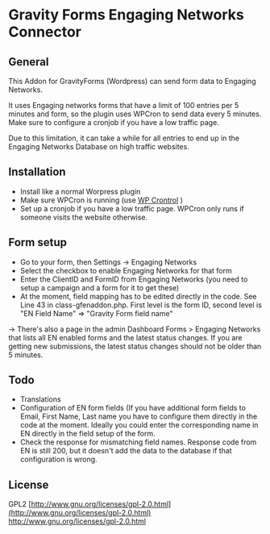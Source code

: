 # Gravity Forms Engaging Networks Connector

## General

This Addon for GravityForms (Wordpress) can send form data to Engaging Networks.

It uses Engaging networks forms that have a limit of 100 entries per 5 minutes and form, so the plugin uses WPCron to send data every 5 minutes. Make sure to configure a cronjob if you have a low traffic page.

Due to this limitation, it can take a while for all entries to end up in the Engaging Networks Database on high traffic websites.

## Installation
- Install like a normal Worpress plugin
- Make sure WPCron is running (use [WP Crontrol](https://wordpress.org/plugins/wp-crontrol/) )
- Set up a cronjob if you have a low traffic page. WPCron only runs if someone visits the website otherwise. 

## Form setup

- Go to your form, then Settings -> Engaging Networks
- Select the checkbox to enable Engaging Networks for that form
- Enter the ClientID and FormID from Engaging Networks (you need to setup a campaign and a form for it to get these)
- At the moment, field mapping has to be edited directly in the code. See Line 43 in class-gfenaddon.php. First level is the form ID, second level is "EN Field Name" => "Gravity Form field name"

-> There's also a page in the admin Dashboard Forms > Engaging Networks that lists all EN enabled forms and the latest status changes. If you are getting new submissions, the latest status changes should not be older than 5 minutes.

## Todo
- Translations
- Configuration of EN form fields (If you have additional form fields to Email, First Name, Last name you have to configure them directly in the code at the moment. Ideally you could enter the corresponding name in EN directly in the field setup of the form.
- Check the response for mismatching field names. Response code from EN is still 200, but it doesn't add the data to the database if that configuration is wrong. 

## License

GPL2
[http://www.gnu.org/licenses/gpl-2.0.html](http://www.gnu.org/licenses/gpl-2.0.html) http://www.gnu.org/licenses/gpl-2.0.html
